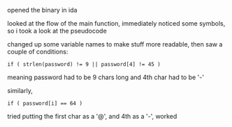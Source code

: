 
opened the binary in ida

looked at the flow of the main function, immediately noticed some symbols, so i took a look at the pseudocode

changed up some variable names to make stuff more readable, then saw a couple of conditions:
```
if ( strlen(password) != 9 || password[4] != 45 )
```
meaning password had to be 9 chars long and 4th char had to be '-'

similarly, 
```
if ( password[i] == 64 )
```
tried putting the first char as a '@', and 4th as a '-', worked

